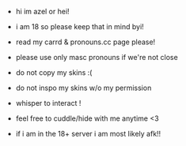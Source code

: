 + hi im azel or hei!
+ i am 18 so please keep that in mind byi! 
+ read my carrd & pronouns.cc page please!
+ please use only masc pronouns if we're not close

+ do not copy my skins :(
+ do not inspo my skins w/o my permission
+ whisper to interact ! 
+ feel free to cuddle/hide with me anytime <3
+ if i am in the 18+ server i am most likely afk!!
